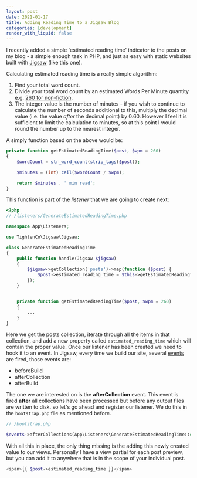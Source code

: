 ```yaml
---
layout: post
date: 2021-01-17
title: Adding Reading Time to a Jigsaw Blog
categories: [development]
render_with_liquid: false
---
```

I recently added a simple 'estimated reading time' indicator to the posts on my blog - a simple enough task in PHP, and just as easy with static websites built with [Jigsaw](https://jigsaw.tighten.co) (like this one).

Calculating estimated reading time is a really simple algorithm:

1. Find your total word count.
2. Divide your total word count by an estimated Words Per Minute quantity e.g. [260 for non-fiction](https://www.researchgate.net/publication/332380784_How_many_words_do_we_read_per_minute_A_review_and_meta-analysis_of_reading_rate).
3. The integer value is the number of minutes - if you wish to continue to calculate the number of seconds additional to this, multiply the decimal value (i.e. the value _after_ the decimal point) by 0.60.  However I feel it is sufficient to limit the calculation to minutes, so at this point I would round the number up to the nearest integer.

A simply function based on the above would be:

```php
private function getEstimatedReadingTime($post, $wpm = 260)
{
    $wordCount = str_word_count(strip_tags($post));

    $minutes = (int) ceil($wordCount / $wpm);

    return $minutes . ' min read';
}

```

This function is part of the _listener_ that we are going to create next:

```php
<?php
// /listeners/GenerateEstimatedReadingTime.php

namespace App\Listeners;

use TightenCo\Jigsaw\Jigsaw;

class GenerateEstimatedReadingTime
{
    public function handle(Jigsaw $jigsaw)
    {
        $jigsaw->getCollection('posts')->map(function ($post) {
            $post->estimated_reading_time = $this->getEstimatedReadingTime($post);
        });
    }


    private function getEstimatedReadingTime($post, $wpm = 260)
	{
		...
	}
}
```

Here we get the posts collection, iterate through all the items in that collection, and add a new property called `estimated_reading_time` which will contain the proper value. Once our listener has been created we need to hook it to an event. In Jigsaw, every time we build our site, several [events](https://jigsaw.tighten.co/docs/event-listeners/) are fired, those events are:

* beforeBuild
* afterCollection
* afterBuild

The one we are interested on is the **afterCollection** event. This event is fired **after** all collections have been processed but before any output files are written to disk. so let's go ahead and register our listener. We do this in the `bootstrap.php` file as mentioned before.

```php
// /bootstrap.php

$events->afterCollections(App\Listeners\GenerateEstimatedReadingTime::class);

```

With all this in place, the only thing missing is the adding this newly created value to our views. Personally I have a view partial for each post preview, but you can add it to anywhere that is in the scope of your individual post.

```php
<span>{{ $post->estimated_reading_time }}</span>
```
